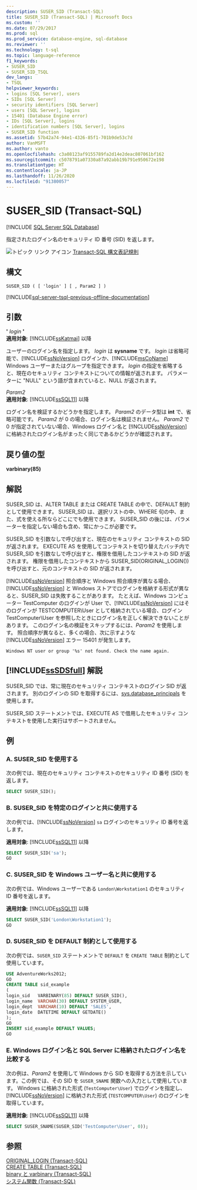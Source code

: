 ```yaml
---
description: SUSER_SID (Transact-SQL)
title: SUSER_SID (Transact-SQL) | Microsoft Docs
ms.custom: ''
ms.date: 07/29/2017
ms.prod: sql
ms.prod_service: database-engine, sql-database
ms.reviewer: ''
ms.technology: t-sql
ms.topic: language-reference
f1_keywords:
- SUSER_SID
- SUSER_SID_TSQL
dev_langs:
- TSQL
helpviewer_keywords:
- logins [SQL Server], users
- SIDs [SQL Server]
- security identifiers [SQL Server]
- users [SQL Server], logins
- 15401 (Database Engine error)
- IDs [SQL Server], logins
- identification numbers [SQL Server], logins
- SUSER_SID function
ms.assetid: 57b42a74-94e1-4326-85f1-701b9de53c7d
author: VanMSFT
ms.author: vanto
ms.openlocfilehash: c3a08123af9155789fa2d14e2deac807061bf162
ms.sourcegitcommit: c5078791a07330a87a92abb19b791e950672e198
ms.translationtype: HT
ms.contentlocale: ja-JP
ms.lasthandoff: 11/26/2020
ms.locfileid: "91380057"
---
```

# <a name="suser_sid-transact-sql"></a>SUSER_SID (Transact-SQL)
[!INCLUDE [SQL Server SQL Database](../../includes/applies-to-version/sql-asdb.md)]

  指定されたログイン名のセキュリティ ID 番号 (SID) を返します。  
  
 ![トピック リンク アイコン](../../database-engine/configure-windows/media/topic-link.gif "トピック リンク アイコン") [Transact-SQL 構文表記規則](../../t-sql/language-elements/transact-sql-syntax-conventions-transact-sql.md)  
  
## <a name="syntax"></a>構文  
  
```syntaxsql
SUSER_SID ( [ 'login' ] [ , Param2 ] )   
```  
  
[!INCLUDE[sql-server-tsql-previous-offline-documentation](../../includes/sql-server-tsql-previous-offline-documentation.md)]

## <a name="arguments"></a>引数
 **'** *login* **'**  
**適用対象**: [!INCLUDE[ssKatmai](../../includes/sskatmai-md.md)] 以降
  
 ユーザーのログイン名を指定します。 *login* は **sysname** です。 *login* は省略可能で、[!INCLUDE[ssNoVersion](../../includes/ssnoversion-md.md)] ログインか、[!INCLUDE[msCoName](../../includes/msconame-md.md)] Windows ユーザーまたはグループを指定できます。 *login* の指定を省略すると、現在のセキュリティ コンテキストについての情報が返されます。 パラメーターに "NULL" という語が含まれていると、NULL が返されます。  
  
 *Param2*  
**適用対象**: [!INCLUDE[ssSQL11](../../includes/sssql11-md.md)] 以降
  
 ログイン名を検証するかどうかを指定します。 *Param2* のデータ型は **int** で、省略可能です。 *Param2* が 0 の場合、ログイン名は検証されません。 *Param2* で 0 が指定されていない場合、Windows ログイン名と [!INCLUDE[ssNoVersion](../../includes/ssnoversion-md.md)] に格納されたログイン名がまったく同じであるかどうかが確認されます。  
  
## <a name="return-types"></a>戻り値の型  
 **varbinary(85)**  
  
## <a name="remarks"></a>解説  
 SUSER_SID は、ALTER TABLE または CREATE TABLE の中で、DEFAULT 制約として使用できます。 SUSER_SID は、選択リストの中、WHERE 句の中、また、式を使える所ならどこにでも使用できます。 SUSER_SID の後には、パラメーターを指定しない場合も含め、常にかっこが必要です。  
  
 SUSER_SID を引数なしで呼び出すと、現在のセキュリティ コンテキストの SID が返されます。 EXECUTE AS を使用してコンテキストを切り替えたバッチ内で SUSER_SID を引数なしで呼び出すと、権限を借用したコンテキストの SID が返されます。 権限を借用したコンテキストから SUSER_SID(ORIGINAL_LOGIN()) を呼び出すと、元のコンテキストの SID が返されます。  
  
 [!INCLUDE[ssNoVersion](../../includes/ssnoversion-md.md)] 照合順序と Windows 照合順序が異なる場合、[!INCLUDE[ssNoVersion](../../includes/ssnoversion-md.md)] と Windows ストアでログインを格納する形式が異なると、SUSER_SID は失敗することがあります。 たとえば、Windows コンピューター TestComputer のログインが User で、[!INCLUDE[ssNoVersion](../../includes/ssnoversion-md.md)] にはそのログインが TESTCOMPUTER\User として格納されている場合、ログイン TestComputer\User を参照したときにログイン名を正しく解決できないことがあります。 このログイン名の検証をスキップするには、*Param2* を使用します。 照合順序が異なると、多くの場合、次に示すような [!INCLUDE[ssNoVersion](../../includes/ssnoversion-md.md)] エラー 15401 が発生します。  
  
 `Windows NT user or group '%s' not found. Check the name again.`  
  
## <a name="sssdsfull-remarks"></a>[!INCLUDE[ssSDSfull](../../includes/sssdsfull-md.md)] 解説  
 SUSER_SID では、常に現在のセキュリティ コンテキストのログイン SID が返されます。 別のログインの SID を取得するには、[sys.database_principals](../../relational-databases/system-catalog-views/sys-database-principals-transact-sql.md) を使用します。
  
 SUSER_SID ステートメントでは、EXECUTE AS で借用したセキュリティ コンテキストを使用した実行はサポートされません。  

## <a name="examples"></a>例  
  
### <a name="a-using-suser_sid"></a>A. SUSER_SID を使用する  
 次の例では、現在のセキュリティ コンテキストのセキュリティ ID 番号 (SID) を返します。  
  
```sql
SELECT SUSER_SID();  
```  
  
### <a name="b-using-suser_sid-with-a-specific-login"></a>B. SUSER_SID を特定のログインと共に使用する  
 次の例では、[!INCLUDE[ssNoVersion](../../includes/ssnoversion-md.md)] `sa` ログインのセキュリティ ID 番号を返します。  
  
**適用対象**: [!INCLUDE[ssSQL11](../../includes/sssql11-md.md)] 以降
  
```sql
SELECT SUSER_SID('sa');  
GO  
```  
  
### <a name="c-using-suser_sid-with-a-windows-user-name"></a>C. SUSER_SID を Windows ユーザー名と共に使用する  
 次の例では、Windows ユーザーである `London\Workstation1` のセキュリティ ID 番号を返します。  
  
**適用対象**: [!INCLUDE[ssSQL11](../../includes/sssql11-md.md)] 以降
  
```sql
SELECT SUSER_SID('London\Workstation1');  
GO  
```  
  
### <a name="d-using-suser_sid-as-a-default-constraint"></a>D. SUSER_SID を DEFAULT 制約として使用する  
 次の例では、`SUSER_SID` ステートメントで `DEFAULT` を `CREATE TABLE` 制約として使用しています。  
  
```sql
USE AdventureWorks2012;  
GO  
CREATE TABLE sid_example  
(  
login_sid   VARBINARY(85) DEFAULT SUSER_SID(),  
login_name  VARCHAR(30) DEFAULT SYSTEM_USER,  
login_dept  VARCHAR(10) DEFAULT 'SALES',  
login_date  DATETIME DEFAULT GETDATE()  
);   
GO  
INSERT sid_example DEFAULT VALUES;  
GO  
```  
  
### <a name="e-comparing-the-windows-login-name-to-the-login-name-stored-in-sql-server"></a>E. Windows ログイン名と SQL Server に格納されたログイン名を比較する  
 次の例は、*Param2* を使用して Windows から SID を取得する方法を示しています。この例では、その SID を `SUSER_SNAME` 関数への入力として使用しています。 Windows に格納された形式 (`TestComputer\User`) でログインを指定し、[!INCLUDE[ssNoVersion](../../includes/ssnoversion-md.md)] に格納された形式 (`TESTCOMPUTER\User`) のログインを取得しています。  
  
**適用対象**: [!INCLUDE[ssSQL11](../../includes/sssql11-md.md)] 以降
  
```sql
SELECT SUSER_SNAME(SUSER_SID('TestComputer\User', 0));  
```  
  
## <a name="see-also"></a>参照  
 [ORIGINAL_LOGIN &#40;Transact-SQL&#41;](../../t-sql/functions/original-login-transact-sql.md)   
 [CREATE TABLE &#40;Transact-SQL&#41;](../../t-sql/statements/create-table-transact-sql.md)   
 [binary と varbinary &#40;Transact-SQL&#41;](../../t-sql/data-types/binary-and-varbinary-transact-sql.md)   
 [システム関数 &#40;Transact-SQL&#41;](../../relational-databases/system-functions/system-functions-category-transact-sql.md)  
  
  
